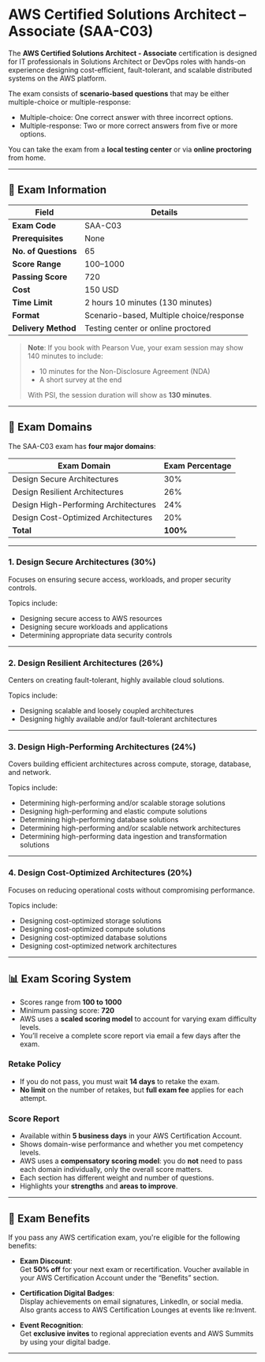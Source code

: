 # AWS Certified Solutions Architect – Associate (SAA-C03)

The **AWS Certified Solutions Architect - Associate** certification is designed for IT professionals in Solutions Architect or DevOps roles with hands-on experience designing cost-efficient, fault-tolerant, and scalable distributed systems on the AWS platform.

The exam consists of **scenario-based questions** that may be either multiple-choice or multiple-response:
- Multiple-choice: One correct answer with three incorrect options.
- Multiple-response: Two or more correct answers from five or more options.

You can take the exam from a **local testing center** or via **online proctoring** from home.

---

## 📄 Exam Information

| Field               | Details                                  |
|--------------------|------------------------------------------|
| **Exam Code**       | SAA-C03                                  |
| **Prerequisites**   | None                                     |
| **No. of Questions**| 65                                       |
| **Score Range**     | 100–1000                                 |
| **Passing Score**   | 720                                      |
| **Cost**            | 150 USD                                  |
| **Time Limit**      | 2 hours 10 minutes (130 minutes)         |
| **Format**          | Scenario-based, Multiple choice/response |
| **Delivery Method** | Testing center or online proctored       |

> **Note**: If you book with Pearson Vue, your exam session may show 140 minutes to include:
> - 10 minutes for the Non-Disclosure Agreement (NDA)
> - A short survey at the end
>
> With PSI, the session duration will show as **130 minutes**.

---

## 🧠 Exam Domains

The SAA-C03 exam has **four major domains**:

| **Exam Domain**                        | **Exam Percentage** |
|----------------------------------------|----------------------|
| Design Secure Architectures            | 30%                  |
| Design Resilient Architectures         | 26%                  |
| Design High-Performing Architectures   | 24%                  |
| Design Cost-Optimized Architectures    | 20%                  |
| **Total**                              | **100%**             |

---

### 1. Design Secure Architectures (30%)

Focuses on ensuring secure access, workloads, and proper security controls.

Topics include:
- Designing secure access to AWS resources
- Designing secure workloads and applications
- Determining appropriate data security controls

---

### 2. Design Resilient Architectures (26%)

Centers on creating fault-tolerant, highly available cloud solutions.

Topics include:
- Designing scalable and loosely coupled architectures
- Designing highly available and/or fault-tolerant architectures

---

### 3. Design High-Performing Architectures (24%)

Covers building efficient architectures across compute, storage, database, and network.

Topics include:
- Determining high-performing and/or scalable storage solutions
- Designing high-performing and elastic compute solutions
- Determining high-performing database solutions
- Determining high-performing and/or scalable network architectures
- Determining high-performing data ingestion and transformation solutions

---

### 4. Design Cost-Optimized Architectures (20%)

Focuses on reducing operational costs without compromising performance.

Topics include:
- Designing cost-optimized storage solutions
- Designing cost-optimized compute solutions
- Designing cost-optimized database solutions
- Designing cost-optimized network architectures

---

## 📊 Exam Scoring System

- Scores range from **100 to 1000**
- Minimum passing score: **720**
- AWS uses a **scaled scoring model** to account for varying exam difficulty levels.
- You’ll receive a complete score report via email a few days after the exam.

### Retake Policy
- If you do not pass, you must wait **14 days** to retake the exam.
- **No limit** on the number of retakes, but **full exam fee** applies for each attempt.

### Score Report
- Available within **5 business days** in your AWS Certification Account.
- Shows domain-wise performance and whether you met competency levels.
- AWS uses a **compensatory scoring model**: you do **not** need to pass each domain individually, only the overall score matters.
- Each section has different weight and number of questions.
- Highlights your **strengths** and **areas to improve**.

---

## 🎉 Exam Benefits

If you pass any AWS certification exam, you're eligible for the following benefits:

- **Exam Discount**:  
  Get **50% off** for your next exam or recertification. Voucher available in your AWS Certification Account under the “Benefits” section.

- **Certification Digital Badges**:  
  Display achievements on email signatures, LinkedIn, or social media. Also grants access to AWS Certification Lounges at events like re:Invent.

- **Event Recognition**:  
  Get **exclusive invites** to regional appreciation events and AWS Summits by using your digital badge.

---

